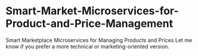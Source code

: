 # Smart-Market-Microservices-for-Product-and-Price-Management
Smart Marketplace Microservices for Managing Products and Prices Let me know if you prefer a more technical or marketing-oriented version.
